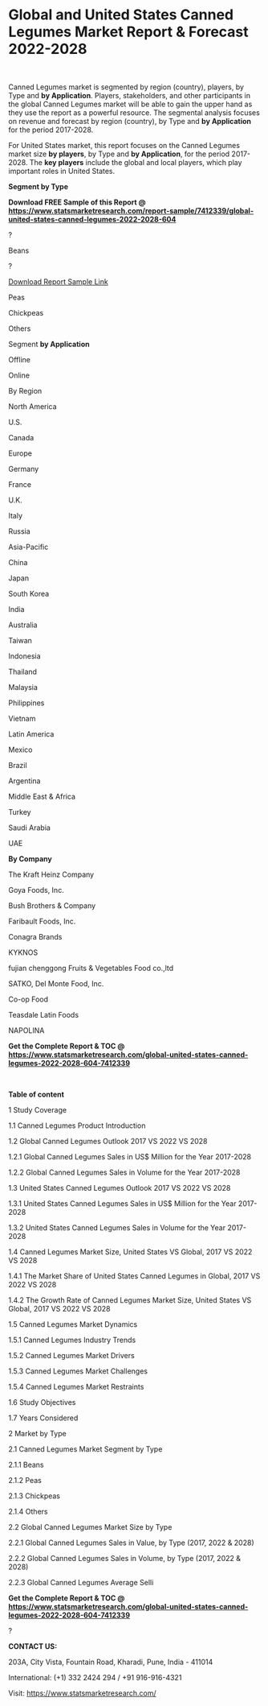 <h1>Global and United States Canned Legumes Market Report & Forecast 2022-2028</h1><br/><p>Canned Legumes market is segmented by region (country), players, by Type and <strong>by Application</strong>. Players, stakeholders, and other participants in the global Canned Legumes market will be able to gain the upper hand as they use the report as a powerful resource. The segmental analysis focuses on revenue and forecast by region (country), by Type and <strong>by Application</strong> for the period 2017-2028.</p>
 
 
 
 <p>For United States market, this report focuses on the Canned Legumes market size <strong>by players</strong>, by Type and <strong>by Application</strong>, for the period 2017-2028. The <strong>key players</strong> include the global and local players, which play important roles in United States.</p>
 
 
 
 <p><strong>Segment by Type</strong></p>
 
 
 
 <div><b>Download FREE Sample of this Report @ <a href="https://www.statsmarketresearch.com/download-free-sample/7412339/global-united-states-canned-legumes-2022-2028-604">https://www.statsmarketresearch.com/report-sample/7412339/global-united-states-canned-legumes-2022-2028-604</a></b></div>
 
 
 
 <p>? </p>
 
 
 
 <p>Beans</p>
 
 
 
 <p>? </p>
 
 
 
 <p><a href="https://www.statsmarketresearch.com/download-free-sample/7412339/global-united-states-canned-legumes-2022-2028-604">Download Report Sample Link</a></p>
 
 
 
 <p>Peas</p>
 
 
 
 <p>Chickpeas</p>
 
 
 
 <p>Others</p>
 
 
 
 <p>Segment <strong>by Application</strong></p>
 
 
 
 <p>Offline</p>
 
 
 
 <p>Online</p>
 
 
 
 <p>By Region</p>
 
 
 
 <p>North America</p>
 
 
 
 <p>U.S.</p>
 
 
 
 <p>Canada</p>
 
 
 
 <p>Europe</p>
 
 
 
 <p>Germany</p>
 
 
 
 <p>France</p>
 
 
 
 <p>U.K.</p>
 
 
 
 <p>Italy</p>
 
 
 
 <p>Russia</p>
 
 
 
 <p>Asia-Pacific</p>
 
 
 
 <p>China</p>
 
 
 
 <p>Japan</p>
 
 
 
 <p>South Korea</p>
 
 
 
 <p>India</p>
 
 
 
 <p>Australia</p>
 
 
 
 <p>Taiwan</p>
 
 
 
 <p>Indonesia</p>
 
 
 
 <p>Thailand</p>
 
 
 
 <p>Malaysia</p>
 
 
 
 <p>Philippines</p>
 
 
 
 <p>Vietnam</p>
 
 
 
 <p>Latin America</p>
 
 
 
 <p>Mexico</p>
 
 
 
 <p>Brazil</p>
 
 
 
 <p>Argentina</p>
 
 
 
 <p>Middle East & Africa</p>
 
 
 
 <p>Turkey</p>
 
 
 
 <p>Saudi Arabia</p>
 
 
 
 <p>UAE</p>
 
 
 
 <p><strong>By Company</strong></p>
 
 
 
 <p>The Kraft Heinz Company</p>
 
 
 
 <p>Goya Foods, Inc.</p>
 
 
 
 <p>Bush Brothers & Company</p>
 
 
 
 <p>Faribault Foods, Inc.</p>
 
 
 
 <p>Conagra Brands</p>
 
 
 
 <p>KYKNOS</p>
 
 
 
 <p>fujian chenggong Fruits & Vegetables Food co.,ltd</p>
 
 
 
 <p>SATKO, Del Monte Food, Inc.</p>
 
 
 
 <p>Co-op Food</p>
 
 
 
 <p>Teasdale Latin Foods</p>
 
 
 
 <p>NAPOLINA</p>
 
 
 
 <div><b>Get the Complete Report & TOC @ <a href="https://www.statsmarketresearch.com/global-united-states-canned-legumes-2022-2028-604-7412339">https://www.statsmarketresearch.com/global-united-states-canned-legumes-2022-2028-604-7412339</a></b></div>
 
 
 
 <p><br />
 
 <b>Table of content</b></p>
 
 
 
 <p>1 Study Coverage<br />
 
 1.1 Canned Legumes Product Introduction<br />
 
 1.2 Global Canned Legumes Outlook 2017 VS 2022 VS 2028<br />
 
 1.2.1 Global Canned Legumes Sales in US$ Million for the Year 2017-2028<br />
 
 1.2.2 Global Canned Legumes Sales in Volume for the Year 2017-2028<br />
 
 1.3 United States Canned Legumes Outlook 2017 VS 2022 VS 2028<br />
 
 1.3.1 United States Canned Legumes Sales in US$ Million for the Year 2017-2028<br />
 
 1.3.2 United States Canned Legumes Sales in Volume for the Year 2017-2028<br />
 
 1.4 Canned Legumes Market Size, United States VS Global, 2017 VS 2022 VS 2028<br />
 
 1.4.1 The Market Share of United States Canned Legumes in Global, 2017 VS 2022 VS 2028<br />
 
 1.4.2 The Growth Rate of Canned Legumes Market Size, United States VS Global, 2017 VS 2022 VS 2028<br />
 
 1.5 Canned Legumes Market Dynamics<br />
 
 1.5.1 Canned Legumes Industry Trends<br />
 
 1.5.2 Canned Legumes Market Drivers<br />
 
 1.5.3 Canned Legumes Market Challenges<br />
 
 1.5.4 Canned Legumes Market Restraints<br />
 
 1.6 Study Objectives<br />
 
 1.7 Years Considered<br />
 
 2 Market by Type<br />
 
 2.1 Canned Legumes Market Segment by Type<br />
 
 2.1.1 Beans<br />
 
 2.1.2 Peas<br />
 
 2.1.3 Chickpeas<br />
 
 2.1.4 Others<br />
 
 2.2 Global Canned Legumes Market Size by Type<br />
 
 2.2.1 Global Canned Legumes Sales in Value, by Type (2017, 2022 & 2028)<br />
 
 2.2.2 Global Canned Legumes Sales in Volume, by Type (2017, 2022 & 2028)<br />
 
 2.2.3 Global Canned Legumes Average Selli</p>
 
 
 
 <div><b>Get the Complete Report & TOC @ <a href="https://www.statsmarketresearch.com/global-united-states-canned-legumes-2022-2028-604-7412339">https://www.statsmarketresearch.com/global-united-states-canned-legumes-2022-2028-604-7412339</a></b></div>
 
 
 
 <p>? </p>
 
 
 
 <p><b>CONTACT US:</b><br />
 
 203A, City Vista, Fountain Road, Kharadi, Pune, India - 411014<br />
 
 International: (+1) 332 2424 294 / +91 916-916-4321<br />
 
 Visit: <a href="https://www.statsmarketresearch.com/">https://www.statsmarketresearch.com/</a></p>